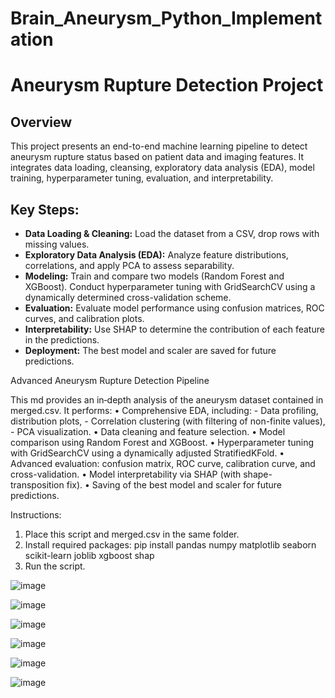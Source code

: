 ﻿# Brain_Aneurysm_Python_Implementation
# Aneurysm Rupture Detection Project

## Overview
This project presents an end-to-end machine learning pipeline to detect aneurysm rupture status based on patient data and imaging features. It integrates data loading, cleansing, exploratory data analysis (EDA), model training, hyperparameter tuning, evaluation, and interpretability.

## Key Steps:
- **Data Loading & Cleaning:** Load the dataset from a CSV, drop rows with missing values.
- **Exploratory Data Analysis (EDA):** Analyze feature distributions, correlations, and apply PCA to assess separability.
- **Modeling:** Train and compare two models (Random Forest and XGBoost). Conduct hyperparameter tuning with GridSearchCV using a dynamically determined cross-validation scheme.
- **Evaluation:** Evaluate model performance using confusion matrices, ROC curves, and calibration plots. 
- **Interpretability:** Use SHAP to determine the contribution of each feature in the predictions.
- **Deployment:** The best model and scaler are saved for future predictions.

Advanced Aneurysm Rupture Detection Pipeline

This md provides an in‐depth analysis of the aneurysm dataset contained in merged.csv.
It performs:
  • Comprehensive EDA, including:
      - Data profiling, distribution plots,
      - Correlation clustering (with filtering of non-finite values),
      - PCA visualization.
  • Data cleaning and feature selection.
  • Model comparison using Random Forest and XGBoost.
  • Hyperparameter tuning with GridSearchCV using a dynamically adjusted StratifiedKFold.
  • Advanced evaluation: confusion matrix, ROC curve, calibration curve, and cross-validation.
  • Model interpretability via SHAP (with shape-transposition fix).
  • Saving of the best model and scaler for future predictions.

Instructions:
  1. Place this script and merged.csv in the same folder.
  2. Install required packages:
       pip install pandas numpy matplotlib seaborn scikit-learn joblib xgboost shap
  3. Run the script.

![image](https://github.com/user-attachments/assets/11e653a0-f8c7-4803-8a8a-b4c06e7b2377)

![image](https://github.com/user-attachments/assets/8db926b2-9eac-445d-b082-e6db7230b5a0)

![image](https://github.com/user-attachments/assets/186d3540-8df2-4def-b8a3-4cde40ded7fc)

![image](https://github.com/user-attachments/assets/5c1f3d0d-837f-42a0-824e-2a4492bcbdd4)

![image](https://github.com/user-attachments/assets/ed7cec0f-8a7c-45b9-89b4-d76829148bfd)

![image](https://github.com/user-attachments/assets/22c820d3-212f-4f9e-9005-ac43382f396b)


